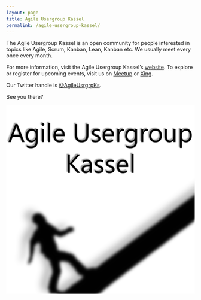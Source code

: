 ```yaml
---
layout: page
title: Agile Usergroup Kassel
permalink: /agile-usergroup-kassel/
---
```


The Agile Usergroup Kassel is an open community for people interested in topics like Agile, Scrum, Kanban, Lean, Kanban etc. We usually meet every once every month.

For more information, visit the Agile Usergroup Kassel’s [website](https://agileusergroupkassel.jimdo.com/). To explore or register for upcoming events, visit us on [Meetup](https://www.meetup.com/de-DE/Agile-Usergroup-Kassel/) or [Xing](https://www.xing.com/communities/groups/agile-usergroup-kassel-749b-1050362).

Our Twitter handle is [@AgileUsrgrpKs](https://twitter.com/AgileUsrgrpKs).

See you there?

<center>
	<a href="https://www.meetup.com/de-DE/Agile-Usergroup-Kassel/" target="_blank"><img src="/images/agile-usergroup-kassel-logo.png"></a>
</center>
